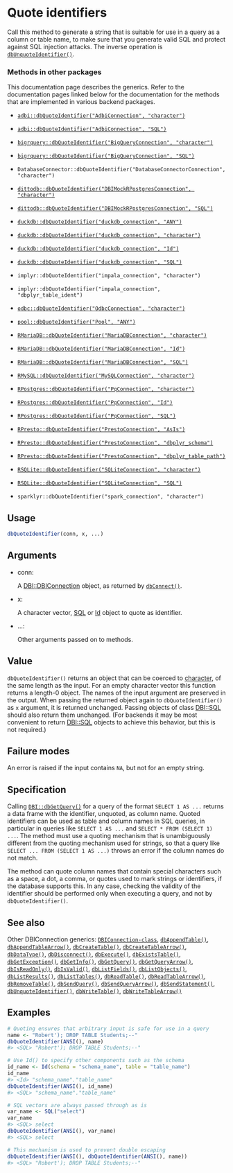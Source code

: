 # Quote identifiers

Call this method to generate a string that is suitable for use in a
query as a column or table name, to make sure that you generate valid
SQL and protect against SQL injection attacks. The inverse operation is
[`dbUnquoteIdentifier()`](https://dbi.r-dbi.org/dev/reference/dbUnquoteIdentifier.md).

### Methods in other packages

This documentation page describes the generics. Refer to the
documentation pages linked below for the documentation for the methods
that are implemented in various backend packages.

- [`adbi::dbQuoteIdentifier("AdbiConnection", "character")`](https://adbi.r-dbi.org/reference/AdbiConnection-class.html)

- [`adbi::dbQuoteIdentifier("AdbiConnection", "SQL")`](https://adbi.r-dbi.org/reference/AdbiConnection-class.html)

- [`bigrquery::dbQuoteIdentifier("BigQueryConnection", "character")`](https://bigrquery.r-dbi.org/reference/DBI.html)

- [`bigrquery::dbQuoteIdentifier("BigQueryConnection", "SQL")`](https://bigrquery.r-dbi.org/reference/DBI.html)

- `DatabaseConnector::dbQuoteIdentifier("DatabaseConnectorConnection", "character")`

- [`dittodb::dbQuoteIdentifier("DBIMockRPostgresConnection", "character")`](https://dittodb.jonkeane.com/reference/mock-db-methods.html)

- [`dittodb::dbQuoteIdentifier("DBIMockRPostgresConnection", "SQL")`](https://dittodb.jonkeane.com/reference/mock-db-methods.html)

- [`duckdb::dbQuoteIdentifier("duckdb_connection", "ANY")`](https://r.duckdb.org/reference/duckdb_connection-class.html)

- [`duckdb::dbQuoteIdentifier("duckdb_connection", "character")`](https://r.duckdb.org/reference/duckdb_connection-class.html)

- [`duckdb::dbQuoteIdentifier("duckdb_connection", "Id")`](https://r.duckdb.org/reference/duckdb_connection-class.html)

- [`duckdb::dbQuoteIdentifier("duckdb_connection", "SQL")`](https://r.duckdb.org/reference/duckdb_connection-class.html)

- `implyr::dbQuoteIdentifier("impala_connection", "character")`

- `implyr::dbQuoteIdentifier("impala_connection", "dbplyr_table_ident")`

- [`odbc::dbQuoteIdentifier("OdbcConnection", "character")`](https://odbc.r-dbi.org/reference/OdbcConnection.html)

- [`pool::dbQuoteIdentifier("Pool", "ANY")`](http://rstudio.github.io/pool/reference/DBI-wrap.md)

- [`RMariaDB::dbQuoteIdentifier("MariaDBConnection", "character")`](https://rmariadb.r-dbi.org/reference/mariadb-quoting.html)

- [`RMariaDB::dbQuoteIdentifier("MariaDBConnection", "Id")`](https://rmariadb.r-dbi.org/reference/mariadb-quoting.html)

- [`RMariaDB::dbQuoteIdentifier("MariaDBConnection", "SQL")`](https://rmariadb.r-dbi.org/reference/mariadb-quoting.html)

- [`RMySQL::dbQuoteIdentifier("MySQLConnection", "character")`](https://r-dbi.r-universe.dev/RMySQL/reference/dbQuoteIdentifier-MySQLConnection-character-method.html)

- [`RPostgres::dbQuoteIdentifier("PqConnection", "character")`](https://rpostgres.r-dbi.org/reference/quote.html)

- [`RPostgres::dbQuoteIdentifier("PqConnection", "Id")`](https://rpostgres.r-dbi.org/reference/quote.html)

- [`RPostgres::dbQuoteIdentifier("PqConnection", "SQL")`](https://rpostgres.r-dbi.org/reference/quote.html)

- [`RPresto::dbQuoteIdentifier("PrestoConnection", "AsIs")`](https://rdrr.io/pkg/RPresto/man/PrestoConnection-class.html)

- [`RPresto::dbQuoteIdentifier("PrestoConnection", "dbplyr_schema")`](https://rdrr.io/pkg/RPresto/man/PrestoConnection-class.html)

- [`RPresto::dbQuoteIdentifier("PrestoConnection", "dbplyr_table_path")`](https://rdrr.io/pkg/RPresto/man/PrestoConnection-class.html)

- [`RSQLite::dbQuoteIdentifier("SQLiteConnection", "character")`](https://rsqlite.r-dbi.org/reference/SQLiteConnection-class.html)

- [`RSQLite::dbQuoteIdentifier("SQLiteConnection", "SQL")`](https://rsqlite.r-dbi.org/reference/SQLiteConnection-class.html)

- `sparklyr::dbQuoteIdentifier("spark_connection", "character")`

## Usage

``` r
dbQuoteIdentifier(conn, x, ...)
```

## Arguments

- conn:

  A
  [DBI::DBIConnection](https://dbi.r-dbi.org/dev/reference/DBIConnection-class.md)
  object, as returned by
  [`dbConnect()`](https://dbi.r-dbi.org/dev/reference/dbConnect.md).

- x:

  A character vector, [SQL](https://dbi.r-dbi.org/dev/reference/SQL.md)
  or [Id](https://dbi.r-dbi.org/dev/reference/Id.md) object to quote as
  identifier.

- ...:

  Other arguments passed on to methods.

## Value

`dbQuoteIdentifier()` returns an object that can be coerced to
[character](https://rdrr.io/r/base/character.html), of the same length
as the input. For an empty character vector this function returns a
length-0 object. The names of the input argument are preserved in the
output. When passing the returned object again to `dbQuoteIdentifier()`
as `x` argument, it is returned unchanged. Passing objects of class
[DBI::SQL](https://dbi.r-dbi.org/dev/reference/SQL.md) should also
return them unchanged. (For backends it may be most convenient to return
[DBI::SQL](https://dbi.r-dbi.org/dev/reference/SQL.md) objects to
achieve this behavior, but this is not required.)

## Failure modes

An error is raised if the input contains `NA`, but not for an empty
string.

## Specification

Calling
[`DBI::dbGetQuery()`](https://dbi.r-dbi.org/dev/reference/dbGetQuery.md)
for a query of the format `SELECT 1 AS ...` returns a data frame with
the identifier, unquoted, as column name. Quoted identifiers can be used
as table and column names in SQL queries, in particular in queries like
`SELECT 1 AS ...` and `SELECT * FROM (SELECT 1) ...`. The method must
use a quoting mechanism that is unambiguously different from the quoting
mechanism used for strings, so that a query like
`SELECT ... FROM (SELECT 1 AS ...)` throws an error if the column names
do not match.

The method can quote column names that contain special characters such
as a space, a dot, a comma, or quotes used to mark strings or
identifiers, if the database supports this. In any case, checking the
validity of the identifier should be performed only when executing a
query, and not by `dbQuoteIdentifier()`.

## See also

Other DBIConnection generics:
[`DBIConnection-class`](https://dbi.r-dbi.org/dev/reference/DBIConnection-class.md),
[`dbAppendTable()`](https://dbi.r-dbi.org/dev/reference/dbAppendTable.md),
[`dbAppendTableArrow()`](https://dbi.r-dbi.org/dev/reference/dbAppendTableArrow.md),
[`dbCreateTable()`](https://dbi.r-dbi.org/dev/reference/dbCreateTable.md),
[`dbCreateTableArrow()`](https://dbi.r-dbi.org/dev/reference/dbCreateTableArrow.md),
[`dbDataType()`](https://dbi.r-dbi.org/dev/reference/dbDataType.md),
[`dbDisconnect()`](https://dbi.r-dbi.org/dev/reference/dbDisconnect.md),
[`dbExecute()`](https://dbi.r-dbi.org/dev/reference/dbExecute.md),
[`dbExistsTable()`](https://dbi.r-dbi.org/dev/reference/dbExistsTable.md),
[`dbGetException()`](https://dbi.r-dbi.org/dev/reference/dbGetException.md),
[`dbGetInfo()`](https://dbi.r-dbi.org/dev/reference/dbGetInfo.md),
[`dbGetQuery()`](https://dbi.r-dbi.org/dev/reference/dbGetQuery.md),
[`dbGetQueryArrow()`](https://dbi.r-dbi.org/dev/reference/dbGetQueryArrow.md),
[`dbIsReadOnly()`](https://dbi.r-dbi.org/dev/reference/dbIsReadOnly.md),
[`dbIsValid()`](https://dbi.r-dbi.org/dev/reference/dbIsValid.md),
[`dbListFields()`](https://dbi.r-dbi.org/dev/reference/dbListFields.md),
[`dbListObjects()`](https://dbi.r-dbi.org/dev/reference/dbListObjects.md),
[`dbListResults()`](https://dbi.r-dbi.org/dev/reference/dbListResults.md),
[`dbListTables()`](https://dbi.r-dbi.org/dev/reference/dbListTables.md),
[`dbReadTable()`](https://dbi.r-dbi.org/dev/reference/dbReadTable.md),
[`dbReadTableArrow()`](https://dbi.r-dbi.org/dev/reference/dbReadTableArrow.md),
[`dbRemoveTable()`](https://dbi.r-dbi.org/dev/reference/dbRemoveTable.md),
[`dbSendQuery()`](https://dbi.r-dbi.org/dev/reference/dbSendQuery.md),
[`dbSendQueryArrow()`](https://dbi.r-dbi.org/dev/reference/dbSendQueryArrow.md),
[`dbSendStatement()`](https://dbi.r-dbi.org/dev/reference/dbSendStatement.md),
[`dbUnquoteIdentifier()`](https://dbi.r-dbi.org/dev/reference/dbUnquoteIdentifier.md),
[`dbWriteTable()`](https://dbi.r-dbi.org/dev/reference/dbWriteTable.md),
[`dbWriteTableArrow()`](https://dbi.r-dbi.org/dev/reference/dbWriteTableArrow.md)

## Examples

``` r
# Quoting ensures that arbitrary input is safe for use in a query
name <- "Robert'); DROP TABLE Students;--"
dbQuoteIdentifier(ANSI(), name)
#> <SQL> "Robert'); DROP TABLE Students;--"

# Use Id() to specify other components such as the schema
id_name <- Id(schema = "schema_name", table = "table_name")
id_name
#> <Id> "schema_name"."table_name"
dbQuoteIdentifier(ANSI(), id_name)
#> <SQL> "schema_name"."table_name"

# SQL vectors are always passed through as is
var_name <- SQL("select")
var_name
#> <SQL> select
dbQuoteIdentifier(ANSI(), var_name)
#> <SQL> select

# This mechanism is used to prevent double escaping
dbQuoteIdentifier(ANSI(), dbQuoteIdentifier(ANSI(), name))
#> <SQL> "Robert'); DROP TABLE Students;--"
```
